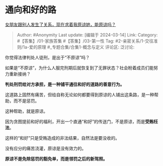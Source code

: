 # 通向和好的路
[女朋友跟别人发生了关系，现在求着我原谅她，能原谅吗？](https://www.zhihu.com/question/638856803/answer/3429763751)

> Author: #Anonymity
> Last update: [编辑于 2024-03-14]
> Link:
> Category: #【答集】/01-家族答集 #【答集】/03-第一性 
> Tag: #2-亲密关系/1-交往准则/1a-爱的原理 #_专题合集/合集1-概念与定义 
> 评论区:
> 泛讨论:

你觉得法律判处人徒刑，是出于“不原谅”吗？

如果是“不原谅”，为什么人服完刑期后就恢复到了无罪状态？社会盼着成员们能努力重新接纳？

**判处刑罚给对方承担，是一种铺平通往和好的道路的善意行为。**

这道路上固然有痛苦，但给自称无论如何都要得到原谅的人铺出这条路，是一种帮助，而不是惩罚。

这种帮助，就是原谅。

因为贪图提前和好的福利，开出一个直通“和好”的传送门，不是原谅，而是**受贿枉法**。

这样的“和好”只是受贿造成的非法结果，自然法是要没收的。

没有应分的痛苦浇灌，原谅是没有效力的。

**原谅不是免除惩罚的豁免单，而是领罚之后的新驾照。**